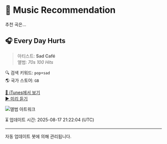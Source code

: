 
# 🎵 Music Recommendation

추천 곡은...

## 🎧 Every Day Hurts  
> 아티스트: **Sad Café**  
> 앨범: _70s 100 Hits_  

🔍 검색 키워드: `pop+sad`  
🌎 국가 스토어: `GB`

[🔗 iTunes에서 보기](https://music.apple.com/gb/album/every-day-hurts/355934056?i=355937311&uo=4)  
[▶️ 미리 듣기](https://audio-ssl.itunes.apple.com/itunes-assets/AudioPreview112/v4/32/20/32/322032b1-1aad-fd9a-a437-4433d717af16/mzaf_17210061227310753027.plus.aac.p.m4a)

![앨범 아트워크](https://is1-ssl.mzstatic.com/image/thumb/Music125/v4/08/07/56/0807561b-72ae-afd9-445c-616861584d0e/884977504354.jpg/100x100bb.jpg)

⏳ 업데이트 시간: 2025-08-17 21:22:04 (UTC)

---
자동 업데이트 봇에 의해 관리됩니다.

